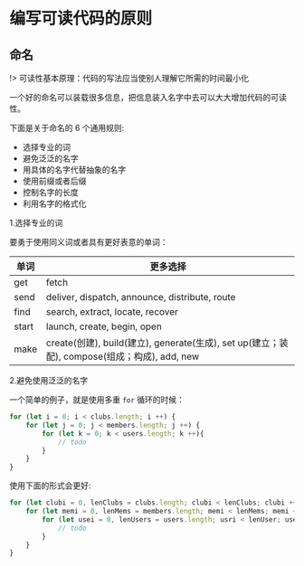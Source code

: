 # 编写可读代码的原则

## 命名

!> 可读性基本原理：代码的写法应当使别人理解它所需的时间最小化

一个好的命名可以装载很多信息，把信息装入名字中去可以大大增加代码的可读性。

下面是关于命名的 6 个通用规则:

* 选择专业的词
* 避免泛泛的名字
* 用具体的名字代替抽象的名字
* 使用前缀或者后缀
* 控制名字的长度
* 利用名字的格式化

1.选择专业的词

要勇于使用同义词或者具有更好表意的单词：

| 单词 | 更多选择 |
|---|---|
| get | fetch |
| send | deliver, dispatch, announce, distribute, route |
| find | search, extract, locate, recover |
| start | launch, create, begin, open |
| make | create(创建), build(建立), generate(生成), set up(建立；装配), compose(组成；构成), add, new |

2.避免使用泛泛的名字

一个简单的例子，就是使用多重 `for` 循环的时候：

```js
for (let i = 0; i < clubs.length; i ++) {
    for (let j = 0; j < members.length; j ++) {
        for (let k = 0; k < users.length; k ++){
            // todo
        }
    }
}
```

使用下面的形式会更好:

```js
for (let clubi = 0, lenClubs = clubs.length; clubi < lenClubs; clubi ++) {
    for (let memi = 0, lenMems = members.length; memi < lenMems; memi ++) {
        for (let usei = 0, lenUsers = users.length; usri < lenUser; usei ++){
            // todo
        }
    }
}
```

